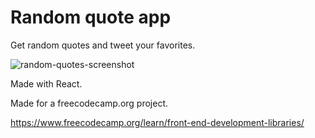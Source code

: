 # Random quote app

Get random quotes and tweet your favorites.

![random-quotes-screenshot](https://user-images.githubusercontent.com/49453037/197069814-c78d94a5-a855-42da-9b3e-9a9e2edd919a.png)

Made with React.

Made for a freecodecamp.org project.

https://www.freecodecamp.org/learn/front-end-development-libraries/
